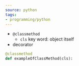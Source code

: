 ```yaml
---
source: python
tags:
- programming/python
---
```

- `@classmethod`
	- `cls` key word: object itself
- decorator 
```python
@classmethod
def exampleOfClassMethod(cls): 
```
